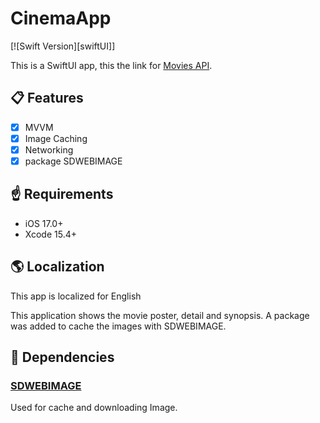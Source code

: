 # CinemaApp

[![Swift Version][swiftUI]]

This is a SwiftUI app, this the link for [Movies API](https://www.omdbapi.com/).

## 📋 Features

- [x] MVVM
- [x] Image Caching
- [x] Networking
- [x] package SDWEBIMAGE

## ☝️ Requirements

- iOS 17.0+
- Xcode 15.4+

## 🌎 Localization
This app is localized for English

This application shows the movie poster, detail and synopsis.
A package was added to cache the images with SDWEBIMAGE.

## 🤝 Dependencies

### [SDWEBIMAGE](https://github.com/SDWebImage/SDWebImage)

Used for cache and downloading Image.